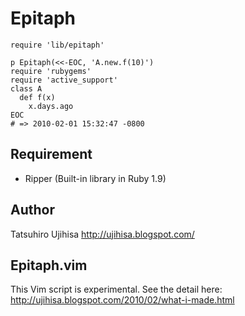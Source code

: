 # Epitaph

    require 'lib/epitaph'

    p Epitaph(<<-EOC, 'A.new.f(10)')
    require 'rubygems'
    require 'active_support'
    class A
      def f(x)
        x.days.ago
    EOC
    # => 2010-02-01 15:32:47 -0800

## Requirement

* Ripper (Built-in library in Ruby 1.9)

## Author

Tatsuhiro Ujihisa
<http://ujihisa.blogspot.com/>

## Epitaph.vim

This Vim script is experimental.
See the detail here:
<http://ujihisa.blogspot.com/2010/02/what-i-made.html>
